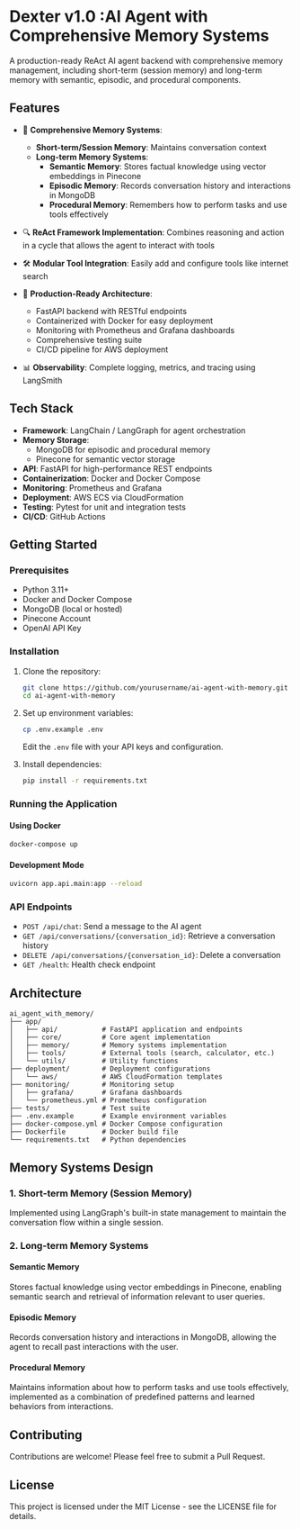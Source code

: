 # Dexter v1.0 :AI Agent with Comprehensive Memory Systems

A production-ready ReAct AI agent backend with comprehensive memory management, including short-term (session memory) and long-term memory with semantic, episodic, and procedural components.

## Features

- 🧠 **Comprehensive Memory Systems**:
  - **Short-term/Session Memory**: Maintains conversation context
  - **Long-term Memory Systems**:
    - **Semantic Memory**: Stores factual knowledge using vector embeddings in Pinecone
    - **Episodic Memory**: Records conversation history and interactions in MongoDB
    - **Procedural Memory**: Remembers how to perform tasks and use tools effectively

- 🔍 **ReAct Framework Implementation**: Combines reasoning and action in a cycle that allows the agent to interact with tools

- 🛠️ **Modular Tool Integration**: Easily add and configure tools like internet search

- 🚀 **Production-Ready Architecture**:
  - FastAPI backend with RESTful endpoints
  - Containerized with Docker for easy deployment
  - Monitoring with Prometheus and Grafana dashboards
  - Comprehensive testing suite
  - CI/CD pipeline for AWS deployment

- 📊 **Observability**: Complete logging, metrics, and tracing using LangSmith

## Tech Stack

- **Framework**: LangChain / LangGraph for agent orchestration
- **Memory Storage**:
  - MongoDB for episodic and procedural memory
  - Pinecone for semantic vector storage
- **API**: FastAPI for high-performance REST endpoints
- **Containerization**: Docker and Docker Compose
- **Monitoring**: Prometheus and Grafana
- **Deployment**: AWS ECS via CloudFormation
- **Testing**: Pytest for unit and integration tests
- **CI/CD**: GitHub Actions

## Getting Started

### Prerequisites

- Python 3.11+
- Docker and Docker Compose
- MongoDB (local or hosted)
- Pinecone Account
- OpenAI API Key

### Installation

1. Clone the repository:
   ```bash
   git clone https://github.com/yourusername/ai-agent-with-memory.git
   cd ai-agent-with-memory
   ```

2. Set up environment variables:
   ```bash
   cp .env.example .env
   ```
   Edit the `.env` file with your API keys and configuration.

3. Install dependencies:
   ```bash
   pip install -r requirements.txt
   ```

### Running the Application

#### Using Docker

```bash
docker-compose up
```

#### Development Mode

```bash
uvicorn app.api.main:app --reload
```

### API Endpoints

- `POST /api/chat`: Send a message to the AI agent
- `GET /api/conversations/{conversation_id}`: Retrieve a conversation history
- `DELETE /api/conversations/{conversation_id}`: Delete a conversation
- `GET /health`: Health check endpoint

## Architecture

```
ai_agent_with_memory/
├── app/
│   ├── api/           # FastAPI application and endpoints
│   ├── core/          # Core agent implementation
│   ├── memory/        # Memory systems implementation
│   ├── tools/         # External tools (search, calculator, etc.)
│   └── utils/         # Utility functions
├── deployment/        # Deployment configurations
│   └── aws/           # AWS CloudFormation templates
├── monitoring/        # Monitoring setup
│   ├── grafana/       # Grafana dashboards
│   └── prometheus.yml # Prometheus configuration
├── tests/             # Test suite
├── .env.example       # Example environment variables
├── docker-compose.yml # Docker Compose configuration
├── Dockerfile         # Docker build file
└── requirements.txt   # Python dependencies
```

## Memory Systems Design

### 1. Short-term Memory (Session Memory)

Implemented using LangGraph's built-in state management to maintain the conversation flow within a single session.

### 2. Long-term Memory Systems

#### Semantic Memory
Stores factual knowledge using vector embeddings in Pinecone, enabling semantic search and retrieval of information relevant to user queries.

#### Episodic Memory
Records conversation history and interactions in MongoDB, allowing the agent to recall past interactions with the user.

#### Procedural Memory
Maintains information about how to perform tasks and use tools effectively, implemented as a combination of predefined patterns and learned behaviors from interactions.

## Contributing

Contributions are welcome! Please feel free to submit a Pull Request.

## License

This project is licensed under the MIT License - see the LICENSE file for details.
